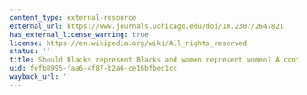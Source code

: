 ```yaml
---
content_type: external-resource
external_url: https://www.journals.uchicago.edu/doi/10.2307/2647821
has_external_license_warning: true
license: https://en.wikipedia.org/wiki/All_rights_reserved
status: ''
title: Should Blacks represent Blacks and women represent women? A contingent 'yes'
uid: fefb8995-faa6-4f87-b2a6-ce16bfbed1cc
wayback_url: ''
---
```

